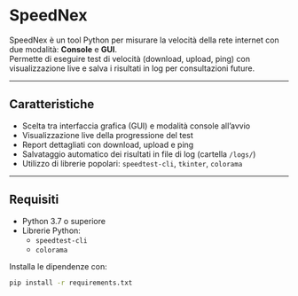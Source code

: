 # SpeedNex

SpeedNex è un tool Python per misurare la velocità della rete internet con due modalità: **Console** e **GUI**.  
Permette di eseguire test di velocità (download, upload, ping) con visualizzazione live e salva i risultati in log per consultazioni future.

---

## Caratteristiche

- Scelta tra interfaccia grafica (GUI) e modalità console all’avvio
- Visualizzazione live della progressione del test
- Report dettagliati con download, upload e ping
- Salvataggio automatico dei risultati in file di log (cartella `/logs/`)
- Utilizzo di librerie popolari: `speedtest-cli`, `tkinter`, `colorama`

---

## Requisiti

- Python 3.7 o superiore
- Librerie Python:
  - `speedtest-cli`
  - `colorama`

Installa le dipendenze con:

```bash
pip install -r requirements.txt
